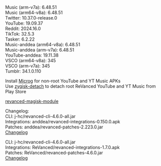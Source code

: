 Music (arm-v7a): 6.48.51  
Music (arm64-v8a): 6.48.51  
Twitter: 10.37.0-release.0  
YouTube: 19.09.37  
Reddit: 2024.16.0  
TikTok: 32.5.3  
Tasker: 6.2.22  
Music-anddea (arm64-v8a): 6.48.51  
Music-anddea (arm-v7a): 6.48.51  
YouTube-anddea: 19.11.38  
VSCO (arm64-v8a): 345  
VSCO (arm-v7a): 345  
Tumblr: 34.1.0.110  

Install [Microg](https://github.com/ReVanced/GmsCore/releases) for non-root YouTube and YT Music APKs  
Use [zygisk-detach](https://github.com/j-hc/zygisk-detach) to detach root ReVanced YouTube and YT Music from Play Store  

[revanced-magisk-module](https://github.com/j-hc/revanced-magisk-module)  

Changelog:  
CLI: j-hc/revanced-cli-4.6.0-all.jar  
Integrations: anddea/revanced-integrations-0.150.0.apk  
Patches: anddea/revanced-patches-2.223.0.jar  
[Changelog](https://github.com/anddea/revanced-patches/releases/tag/v2.223.0)

CLI: j-hc/revanced-cli-4.6.0-all.jar  
Integrations: ReVanced/revanced-integrations-1.7.0.apk  
Patches: ReVanced/revanced-patches-4.6.0.jar  
[Changelog](https://github.com/ReVanced/revanced-patches/releases/tag/v4.6.0)  

